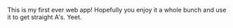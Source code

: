 This is my first ever web app! Hopefully you enjoy it a whole bunch and use it to get straight A's. Yeet.
